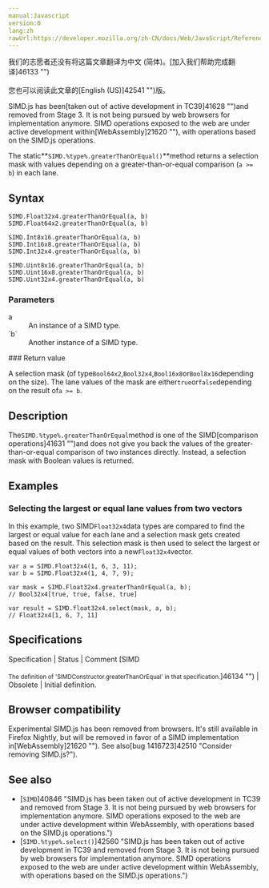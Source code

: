 ```yaml
---
manual:Javascript
version:0
lang:zh
rawUrl:https://developer.mozilla.org/zh-CN/docs/Web/JavaScript/Reference/Global_Objects/SIMD/greaterThanOrEqual
---
```




<bdi>我们的志愿者还没有将这篇文章翻译为<bdi>中文 (简体)</bdi>。[加入我们帮助完成翻译]46133 "")<br></br>您也可以阅读此文章的[English (US)]42541 "")版。</bdi>






SIMD.js has been[taken out of active development in TC39]41628 "")and removed from Stage 3. It is not being pursued by web browsers for implementation anymore. SIMD operations exposed to the web are under active development within[WebAssembly]21620 ""), with operations based on the SIMD.js operations.



The static**`SIMD.%type%.greaterThanOrEqual()`**method returns a selection mask with values depending on a greater-than-or-equal comparison (`a >= b`) in each lane.


## Syntax<a name="Syntax"></a>

```
SIMD.Float32x4.greaterThanOrEqual(a, b)
SIMD.Float64x2.greaterThanOrEqual(a, b)

SIMD.Int8x16.greaterThanOrEqual(a, b)
SIMD.Int16x8.greaterThanOrEqual(a, b)
SIMD.Int32x4.greaterThanOrEqual(a, b)

SIMD.Uint8x16.greaterThanOrEqual(a, b)
SIMD.Uint16x8.greaterThanOrEqual(a, b)
SIMD.Uint32x4.greaterThanOrEqual(a, b)

```

### Parameters<a name="Parameters"></a>
<dl><dt id=''>a</dt><dd>An instance of a SIMD type.</dd><dt id=''>`b`</dt><dd>Another instance of a SIMD type.</dd></dl>
### Return value<a name="Return_value"></a>


A selection mask (of type`Bool64x2`,`Bool32x4`,`Bool16x8`or`Bool8x16`depending on the size). The lane values of the mask are either`true`or`false`depending on the result of`a >= b`.


## Description<a name="Description"></a>


The`SIMD.%type%.greaterThanOrEqual`method is one of the SIMD[comparison operations]41631 "")and does not give you back the values of the greater-than-or-equal comparison of two instances directly. Instead, a selection mask with Boolean values is returned.


## Examples<a name="Examples"></a>

### Selecting the largest or equal lane values from two vectors<a name="Selecting_the_largest_or_equal_lane_values_from_two_vectors"></a>


In this example, two SIMD`Float32x4`data types are compared to find the largest or equal value for each lane and a selection mask gets created based on the result. This selection mask is then used to select the largest or equal values of both vectors into a new`Float32x4`vector.


```
var a = SIMD.Float32x4(1, 6, 3, 11);
var b = SIMD.Float32x4(1, 4, 7, 9);

var mask = SIMD.Float32x4.greaterThanOrEqual(a, b);
// Bool32x4[true, true, false, true]

var result = SIMD.float32x4.select(mask, a, b);
// Float32x4[1, 6, 7, 11]
```

## Specifications<a name="Specifications"></a>

Specification | Status | Comment 
[SIMD<br></br><small>The definition of &#39;SIMDConstructor.greaterThanOrEqual&#39; in that specification.</small>]46134 "") | Obsolete | Initial definition. 


## Browser compatibility<a name="Browser_compatibility"></a>


Experimental SIMD.js has been removed from browsers. It&#39;s still available in Firefox Nightly, but will be removed in favor of a SIMD implementation in[WebAssembly]21620 ""). See also[bug 1416723]42510 "Consider removing SIMD.js?").


## See also<a name="See_also"></a>

* [`SIMD`]40846 "SIMD.js has been taken out of active development in TC39 and removed from Stage 3. It is not being pursued by web browsers for implementation anymore. SIMD operations exposed to the web are under active development within WebAssembly, with operations based on the SIMD.js operations.")
* [`SIMD.%type%.select()`]42560 "SIMD.js has been taken out of active development in TC39 and removed from Stage 3. It is not being pursued by web browsers for implementation anymore. SIMD operations exposed to the web are under active development within WebAssembly, with operations based on the SIMD.js operations.")



